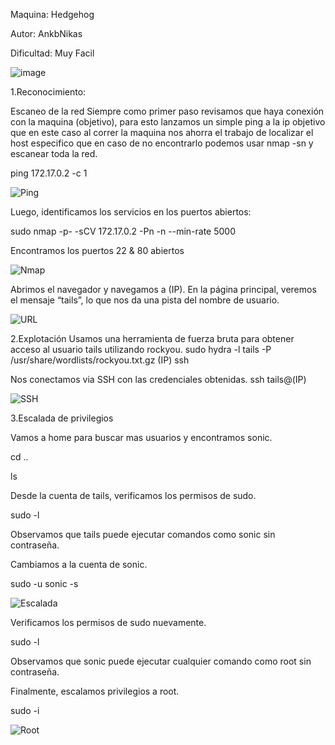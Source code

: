 Maquina: Hedgehog

Autor: AnkbNikas

Dificultad: Muy Facil

![image](https://github.com/user-attachments/assets/f6bd58de-24c1-4e90-a49c-013163d99fa6)

1.Reconocimiento:

Escaneo de la red
Siempre como primer paso revisamos que haya conexión con la maquina (objetivo), 
para esto lanzamos un simple ping a la ip objetivo que en este caso al correr la maquina nos ahorra el trabajo
de localizar el host especifico que en caso de no encontrarlo podemos usar nmap -sn y escanear toda la red.

ping 172.17.0.2 -c 1

![Ping](https://github.com/user-attachments/assets/fdd0621d-7d57-46b0-b0e2-783916f13f53)

Luego, identificamos los servicios en los puertos abiertos:

sudo nmap -p- -sCV 172.17.0.2 -Pn -n --min-rate 5000

Encontramos los puertos 22 & 80 abiertos

![Nmap](https://github.com/user-attachments/assets/0b2c836a-c2a3-4ed5-a28d-9e8902a75c23)

Abrimos el navegador y navegamos a (IP). En la página principal, veremos el mensaje “tails”, 
lo que nos da una pista del nombre de usuario.

![URL](https://github.com/user-attachments/assets/f8d0c398-0d3b-4523-ba25-aa041fe057b9)

2.Explotación
Usamos una herramienta de fuerza bruta para obtener acceso al usuario tails utilizando rockyou.
sudo hydra -l tails -P /usr/share/wordlists/rockyou.txt.gz (IP) ssh

Nos conectamos via SSH con las credenciales obtenidas.
ssh tails@(IP)

![SSH](https://github.com/user-attachments/assets/57de162e-0429-4269-bc59-b53d854bbdbc)

3.Escalada de privilegios

Vamos a home para buscar mas usuarios y encontramos sonic.

cd ..

ls

Desde la cuenta de tails, verificamos los permisos de sudo.

sudo -l

Observamos que tails puede ejecutar comandos como sonic sin contraseña.

Cambiamos a la cuenta de sonic.

sudo -u sonic -s

![Escalada](https://github.com/user-attachments/assets/74ae9eaf-a6a9-48eb-b82e-d945d09fd511)

Verificamos los permisos de sudo nuevamente.

sudo -l

Observamos que sonic puede ejecutar cualquier comando como root sin contraseña.

Finalmente, escalamos privilegios a root.

sudo -i

![Root](https://github.com/user-attachments/assets/fbe14574-dacd-4a48-b895-4d01333f93f1)
